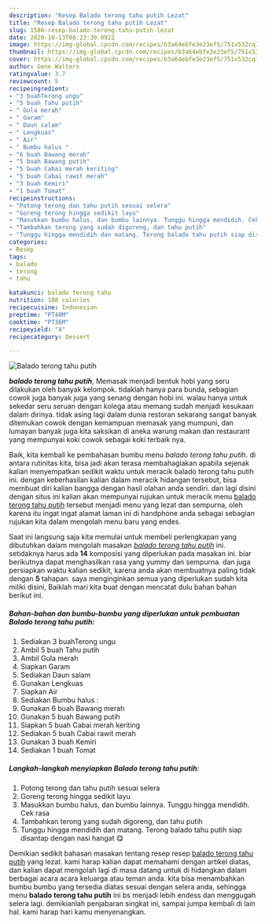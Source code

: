 ```yaml
---
description: "Resep Balado terong tahu putih Lezat"
title: "Resep Balado terong tahu putih Lezat"
slug: 1580-resep-balado-terong-tahu-putih-lezat
date: 2020-10-13T08:23:30.092Z
image: https://img-global.cpcdn.com/recipes/b3a64ebfe3e23ef5/751x532cq70/balado-terong-tahu-putih-foto-resep-utama.jpg
thumbnail: https://img-global.cpcdn.com/recipes/b3a64ebfe3e23ef5/751x532cq70/balado-terong-tahu-putih-foto-resep-utama.jpg
cover: https://img-global.cpcdn.com/recipes/b3a64ebfe3e23ef5/751x532cq70/balado-terong-tahu-putih-foto-resep-utama.jpg
author: Gene Walters
ratingvalue: 3.7
reviewcount: 5
recipeingredient:
- "3 buahTerong ungu"
- "5 buah Tahu putih"
- " Gula merah"
- " Garam"
- " Daun salam"
- " Lengkuas"
- " Air"
- " Bumbu halus "
- "6 buah Bawang merah"
- "5 buah Bawang putih"
- "5 buah Cabai merah keriting"
- "5 buah Cabai rawit merah"
- "3 buah Kemiri"
- "1 buah Tomat"
recipeinstructions:
- "Potong terong dan tahu putih sesuai selera"
- "Goreng terong hingga sedikit layu"
- "Masukkan bumbu halus, dan bumbu lainnya. Tunggu hingga mendidih. Cek rasa"
- "Tambahkan terong yang sudah digoreng, dan tahu putih"
- "Tunggu hingga mendidih dan matang. Terong balado tahu putih siap disantap dengan nasi hangat 😋"
categories:
- Resep
tags:
- balado
- terong
- tahu

katakunci: balado terong tahu 
nutrition: 108 calories
recipecuisine: Indonesian
preptime: "PT40M"
cooktime: "PT36M"
recipeyield: "4"
recipecategory: Dessert

---
```



![Balado terong tahu putih](https://img-global.cpcdn.com/recipes/b3a64ebfe3e23ef5/751x532cq70/balado-terong-tahu-putih-foto-resep-utama.jpg)

<b><i>balado terong tahu putih</i></b>, Memasak menjadi bentuk hobi yang seru dilakukan oleh banyak kelompok. tidaklah hanya para bunda, sebagian cowok juga banyak juga yang senang dengan hobi ini. walau hanya untuk sekedar seru seruan dengan kolega atau memang sudah menjadi kesukaan dalam dirinya. tidak asing lagi dalam dunia restoran sekarang sangat banyak ditemukan cowok dengan kemampuan memasak yang mumpuni, dan lumayan banyak juga kita saksikan di aneka warung makan dan restaurant yang mempunyai koki cowok sebagai koki terbaik nya.

Baik, kita kembali ke pembahasan bumbu menu <i>balado terong tahu putih</i>. di antara rutinitas kita, bisa jadi akan terasa membahagiakan apabila sejenak kalian menyempatkan sedikit waktu untuk meracik balado terong tahu putih ini. dengan keberhasilan kalian dalam meracik hidangan tersebut, bisa membuat diri kalian bangga dengan hasil olahan anda sendiri. dan lagi disini dengan situs ini kalian akan mempunyai rujukan untuk meracik menu <u>balado terong tahu putih</u> tersebut menjadi menu yang lezat dan sempurna, oleh karena itu ingat ingat alamat laman ini di handphone anda sebagai sebagian rujukan kita dalam mengolah menu baru yang endes.




Saat ini langsung saja kita memulai untuk membeli perlengkapan yang dibutuhkan dalam mengolah masakan <u><i>balado terong tahu putih</i></u> ini. setidaknya harus ada <b>14</b> komposisi yang diperlukan pada masakan ini. biar berikutnya dapat menghasilkan rasa yang yummy dan sempurna. dan juga persiapkan waktu kalian sedikit, karena anda akan membuatnya paling tidak dengan <b>5</b> tahapan. saya menginginkan semua yang diperlukan sudah kita miliki disini, Baiklah mari kita buat dengan mencatat dulu bahan bahan berikut ini.

<!--inarticleads1-->

##### Bahan-bahan dan bumbu-bumbu yang diperlukan untuk pembuatan Balado terong tahu putih:

1. Sediakan 3 buahTerong ungu
1. Ambil 5 buah Tahu putih
1. Ambil  Gula merah
1. Siapkan  Garam
1. Sediakan  Daun salam
1. Gunakan  Lengkuas
1. Siapkan  Air
1. Sediakan  Bumbu halus :
1. Gunakan 6 buah Bawang merah
1. Gunakan 5 buah Bawang putih
1. Siapkan 5 buah Cabai merah keriting
1. Sediakan 5 buah Cabai rawit merah
1. Gunakan 3 buah Kemiri
1. Sediakan 1 buah Tomat




<!--inarticleads2-->

##### Langkah-langkah menyiapkan Balado terong tahu putih:

1. Potong terong dan tahu putih sesuai selera
1. Goreng terong hingga sedikit layu
1. Masukkan bumbu halus, dan bumbu lainnya. Tunggu hingga mendidih. Cek rasa
1. Tambahkan terong yang sudah digoreng, dan tahu putih
1. Tunggu hingga mendidih dan matang. Terong balado tahu putih siap disantap dengan nasi hangat 😋




Demikian sedikit bahasan masakan tentang resep resep <u>balado terong tahu putih</u> yang lezat. kami harap kalian dapat memahami dengan artikel diatas, dan kalian dapat mengolah lagi di masa datang untuk di hidangkan dalam berbagai acara acara keluarga atau teman anda. kita bisa menambahkan bumbu bumbu yang tersedia diatas sesuai dengan selera anda, sehingga menu <b>balado terong tahu putih</b> ini bs menjadi lebih endess dan menggugah selera lagi. demikianlah penjabaran singkat ini, sampai jumpa kembali di lain hal. kami harap hari kamu menyenangkan.
